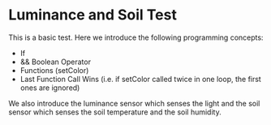 
# Luminance and Soil Test
This is a basic test. Here we introduce the following programming concepts:

* If
* && Boolean Operator
* Functions (setColor)
* Last Function Call Wins (i.e. if setColor called twice in one loop, the first ones are ignored)

We also introduce the luminance sensor which senses the light and the soil sensor which senses
the soil temperature and the soil humidity.
